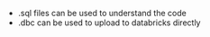 - .sql files can be used to understand the code
- .dbc can be used to upload to databricks directly

